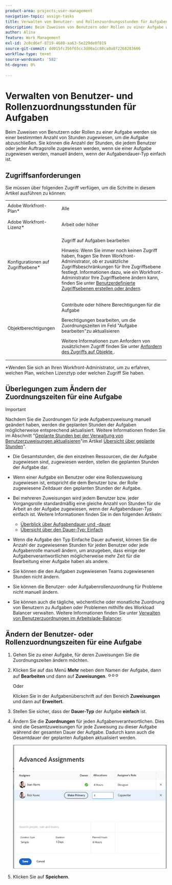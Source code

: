 ```yaml
---
product-area: projects;user-management
navigation-topic: assign-tasks
title: Verwalten von Benutzer- und Rollenzuordnungsstunden für Aufgaben
description: Beim Zuweisen von Benutzern oder Rollen zu einer Aufgabe werden sie einer bestimmten Anzahl von Stunden zugewiesen, um die Aufgabe abzuschließen. Sie können die Anzahl der Stunden, die jedem Benutzer oder jeder Auftragsrolle zugewiesen werden, wenn sie einer Aufgabe zugewiesen werden, manuell ändern, wenn der Aufgabendauer-Typ einfach ist.
author: Alina
feature: Work Management
exl-id: 2c0cd6ef-8719-4680-aa63-5e229de0f819
source-git-commit: dd015fc356f65cc3d00a1c88ca0a8f2268283606
workflow-type: tm+mt
source-wordcount: '582'
ht-degree: 0%

---
```


# Verwalten von Benutzer- und Rollenzuordnungsstunden für Aufgaben

Beim Zuweisen von Benutzern oder Rollen zu einer Aufgabe werden sie einer bestimmten Anzahl von Stunden zugewiesen, um die Aufgabe abzuschließen. Sie können die Anzahl der Stunden, die jedem Benutzer oder jeder Auftragsrolle zugewiesen werden, wenn sie einer Aufgabe zugewiesen werden, manuell ändern, wenn der Aufgabendauer-Typ einfach ist.

## Zugriffsanforderungen

Sie müssen über folgenden Zugriff verfügen, um die Schritte in diesem Artikel ausführen zu können:

<table style="table-layout:auto"> 
 <col> 
 <col> 
 <tbody> 
  <tr> 
   <td role="rowheader">Adobe Workfront-Plan*</td> 
   <td> <p>Alle</p> </td> 
  </tr> 
  <tr> 
   <td role="rowheader">Adobe Workfront-Lizenz*</td> 
   <td> <p>Arbeit oder höher</p> </td> 
  </tr> 
  <tr> 
   <td role="rowheader">Konfigurationen auf Zugriffsebene*</td> 
   <td> <p>Zugriff auf Aufgaben bearbeiten</p> <p>Hinweis: Wenn Sie immer noch keinen Zugriff haben, fragen Sie Ihren Workfront-Administrator, ob er zusätzliche Zugriffsbeschränkungen für Ihre Zugriffsebene festlegt. Informationen dazu, wie ein Workfront-Administrator Ihre Zugriffsebene ändern kann, finden Sie unter <a href="../../../administration-and-setup/add-users/configure-and-grant-access/create-modify-access-levels.md" class="MCXref xref">Benutzerdefinierte Zugriffsebenen erstellen oder ändern</a>.</p> </td> 
  </tr> 
  <tr> 
   <td role="rowheader">Objektberechtigungen</td> 
   <td> <p>Contribute oder höhere Berechtigungen für die Aufgabe</p> <p>Berechtigungen bearbeiten, um die Zuordnungszeiten im Feld "Aufgabe bearbeiten"zu aktualisieren</p> <p>Weitere Informationen zum Anfordern von zusätzlichem Zugriff finden Sie unter <a href="../../../workfront-basics/grant-and-request-access-to-objects/request-access.md" class="MCXref xref">Anfordern des Zugriffs auf Objekte </a>.</p> </td> 
  </tr> 
 </tbody> 
</table>

&#42;Wenden Sie sich an Ihren Workfront-Administrator, um zu erfahren, welchen Plan, welchen Lizenztyp oder welchen Zugriff Sie haben.

## Überlegungen zum Ändern der Zuordnungszeiten für eine Aufgabe

>[!IMPORTANT]
>
>Nachdem Sie die Zuordnungen für jede Aufgabenzuweisung manuell geändert haben, werden die geplanten Stunden der Aufgaben möglicherweise entsprechend aktualisiert. Weitere Informationen finden Sie im Abschnitt &quot;[Geplante Stunden bei der Verwaltung von Benutzerzuweisungen aktualisieren](../../../manage-work/tasks/task-information/planned-hours.md#update)&quot;im Artikel [Übersicht über geplante Stunden](../../../manage-work/tasks/task-information/planned-hours.md)&quot;.

* Die Gesamtstunden, die den einzelnen Ressourcen, die der Aufgabe zugewiesen sind, zugewiesen werden, stellen die geplanten Stunden der Aufgabe dar.
* Wenn einer Aufgabe ein Benutzer oder eine Rollenzuweisung zugewiesen ist, entspricht die dem Benutzer bzw. der Rolle zugewiesene Zeitdauer den geplanten Stunden der Aufgabe.
* Bei mehreren Zuweisungen wird jedem Benutzer bzw. jeder Vorgangsrolle standardmäßig eine gleiche Anzahl von Stunden für die Arbeit an der Aufgabe zugewiesen, wenn der Aufgabendauer-Typ einfach ist. Weitere Informationen finden Sie in den folgenden Artikeln:

   * [Überblick über Aufgabendauer und -dauer](../../../manage-work/tasks/taskdurtn/task-duration-and-duration-type.md)
   * [Übersicht über den Dauer-Typ: Einfach](../../../manage-work/tasks/taskdurtn/simple-duration-type.md)

* Wenn die Aufgabe den Typ Einfache Dauer aufweist, können Sie die Anzahl der zugewiesenen Stunden für jeden Benutzer oder jede Aufgabenrolle manuell ändern, um anzugeben, dass einige der Aufgabenverantwortlichen möglicherweise mehr Zeit für die Bearbeitung einer Aufgabe haben als andere.
* Sie können die den Aufgaben zugewiesenen Teams zugewiesenen Stunden nicht ändern.
* Sie können die Benutzer- oder Aufgabenrollenzuordnung für Probleme nicht manuell ändern.
* Sie können auch die tägliche, wöchentliche oder monatliche Zuordnung von Benutzern zu Aufgaben oder Problemen mithilfe des Workload Balancer verwalten. Weitere Informationen finden Sie unter [Verwalten von Benutzerzuordnungen im Arbeitslade-Balancer](../../../resource-mgmt/workload-balancer/manage-user-allocations-workload-balancer.md).

## Ändern der Benutzer- oder Rollenzuordnungszeiten für eine Aufgabe

1. Gehen Sie zu einer Aufgabe, für deren Zuweisungen Sie die Zuordnungszeiten ändern möchten.
1. Klicken Sie auf das Menü **Mehr** neben dem Namen der Aufgabe, dann auf **Bearbeiten** und dann auf **Zuweisungen**.![](assets/qs-more-icon-on-an-object.png)

   Oder

   Klicken Sie in der Aufgabenüberschrift auf den Bereich **Zuweisungen** und dann auf **Erweitert**.

1. Stellen Sie sicher, dass der **Dauer-Typ** der Aufgabe **einfach** ist.
1. Ändern Sie die **Zuordnungen** für jeden Aufgabenverantwortlichen. Dies sind die Gesamtzuweisungen für jede Zuweisung zu dieser Aufgabe während der gesamten Dauer der Aufgabe. Dadurch kann auch die Gesamtdauer der geplanten Aufgaben aktualisiert werden.

   ![Ändern der Zuordnungen](assets/advanced-assignments-duration-type-allocations.png)

1. Klicken Sie auf **Speichern**.
